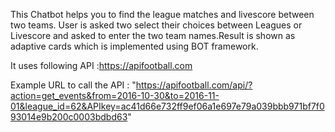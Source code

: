 This Chatbot helps you to find the league matches and livescore between two teams.
User is asked two select their choices between Leagues or Livescore and asked to enter the two team names.Result is shown as adaptive cards which is implemented using BOT framework.


It uses following API :https://apifootball.com


Example URL to call the API : "https://apifootball.com/api/?action=get_events&from=2016-10-30&to=2016-11-01&league_id=62&APIkey=ac41d66e732ff9ef06a1e697e79a039bbb971bf7f093014e9b200c0003bdbd63"
